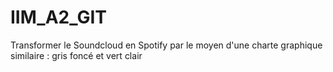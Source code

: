 # IIM_A2_GIT
Transformer le Soundcloud en Spotify par le moyen d'une charte graphique similaire : gris foncé et vert clair
